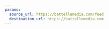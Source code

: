 ```yaml
---
params:
  source_url: https://battellemedia.com/feed
  destination_url: https://battellemedia.com
---
```

